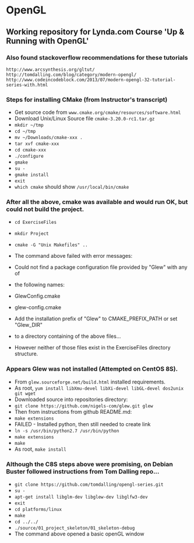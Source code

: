 # OpenGL
Working repository for Lynda.com Course \'Up &amp; Running with OpenGL\'
---------------------------------------------------------------

### Also found stackoverflow recommendations for these tutorials  
`http://www.arcsynthesis.org/gltut/`  
`http://tomdalling.com/blog/category/modern-opengl/`  
`http://www.codeincodeblock.com/2013/07/modern-opengl-32-tutorial-series-with.html`  

### Steps for installing CMake (from Instructor\'s transcript)
- Get source code from `www.cmake.org/cmake/resources/software.html`  
- Download Unix/Linux Source file `cmake-3.20.0-rc1.tar.gz`  
- `mkdir ~/tmp`  
- `cd ~/tmp`  
- `mv ~/Downloads/cmake-xxx .`  
- `tar xvf cmake-xxx`  
- `cd cmake-xxx`  
- `./configure`  
- `gmake`  
- `su -`  
- `gmake install`  
- `exit`
- `which cmake` should show `/usr/local/bin/cmake`  

### After all the above, cmake was available and would run OK, but could not build the project.
- `cd ExerciseFiles`  
- `mkdir Project`  
- `cmake -G "Unix Makefiles" ..`  
- The command above failed with error messages: 
- Could not find a package configuration file provided by "Glew" with any of  
- the following names:
  
- GlewConfig.cmake  
- glew-config.cmake
  
- Add the installation prefix of "Glew" to CMAKE\_PREFIX\_PATH or set "Glew\_DIR"  
- to a directory containing of the above files...   
- However neither of those files exist in the ExerciseFiles directory structure.  

### Appears Glew was not installed (Attempted on CentOS 8S).
- From `glew.sourceforge.net/build.html` installed requirements.  
- As root, `yum install libXmu-devel libXi-devel libGL-devel dos2unix git wget`  
- Downloaded source into repositories directory:
- `git clone https://github.com/nigels-com/glew.git glew`  
- Then from instructions from github README.md:  
- `make extensions`  
- FAILED - Installed python, then still needed to create link
- `ln -s /usr/bin/python2.7 /usr/bin/python`  
- `make extensions`  
- `make`  
- As root, `make install`  

### Although the C8S steps above were promising, on Debian Buster followed instructions from Tom Dalling repo...
- `git clone https://github.com/tomdalling/opengl-series.git`  
- `su -`  
- `apt-get install libglm-dev libglew-dev libglfw3-dev`  
- `exit`  
- `cd platforms/linux`  
- `make`  
- `cd ../../`  
- `./source/01_project_skeleton/01_skeleton-debug`  
- The command above opened a basic openGL window





